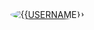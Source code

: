 <a href="{{PROFILE_URL}}" title="{{USERNAME}} ({{COMMITS}} commits)">
    <img src="{{AVATAR_URL}}" width="{{WIDTH}}" style="border-radius:50%" alt="{{USERNAME}}"/>
</a>
